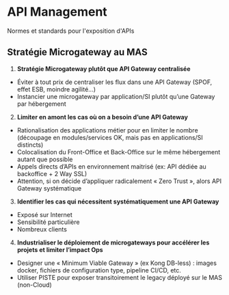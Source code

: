 # API Management
Normes et standards pour l'exposition d'APIs

## Stratégie Microgateway au MAS
1. **Stratégie Microgateway plutôt que API Gateway centralisée**
- Éviter à tout prix de centraliser les flux dans une API Gateway (SPOF, effet ESB, moindre agilité...)
- Instancier une microgateway par application/SI plutôt qu’une Gateway par hébergement
2. **Limiter en amont les cas où on a besoin d’une API Gateway**
- Rationalisation des applications métier pour en limiter le nombre (découpage en modules/services OK, mais pas en applications/SI distincts)
- Colocalisation du Front-Office et Back-Office sur le même hébergement autant que possible
- Appels directs d’APIs en environnement maitrisé (ex: API dédiée au backoffice + 2 Way SSL)
- Attention, si on décide d’appliquer radicalement « Zero Trust », alors API Gateway systématique
3. **Identifier les cas qui nécessitent systématiquement une API Gateway**
- Exposé sur Internet
- Sensibilité particulière
- Nombreux clients
4. **Industrialiser le déploiement de microgateways pour accélérer les projets et limiter l’impact Ops**
- Designer une « Minimum Viable Gateway » (ex Kong DB-less) : images docker, fichiers de configuration type, pipeline CI/CD, etc.
- Utiliser PISTE pour exposer transitoirement le legacy déployé sur le MAS (non-Cloud)